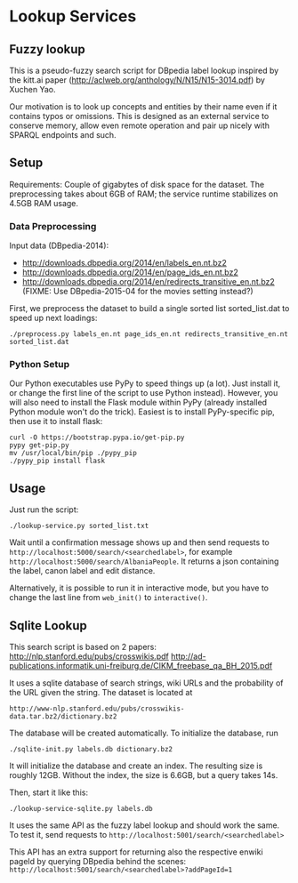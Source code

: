 Lookup Services
===============

Fuzzy lookup
------------

This is a pseudo-fuzzy search script for DBpedia label lookup inspired by the
kitt.ai paper (http://aclweb.org/anthology/N/N15/N15-3014.pdf) by Xuchen Yao.

Our motivation is to look up concepts and entities by their name even if it
contains typos or omissions.  This is designed as an external service to
conserve memory, allow even remote operation and pair up nicely with SPARQL
endpoints and such.

Setup
-----

Requirements: Couple of gigabytes of disk space for the dataset.
The preprocessing takes about 6GB of RAM; the service runtime stabilizes
on 4.5GB RAM usage.

### Data Preprocessing

Input data (DBpedia-2014):
  * http://downloads.dbpedia.org/2014/en/labels_en.nt.bz2
  * http://downloads.dbpedia.org/2014/en/page_ids_en.nt.bz2
  * http://downloads.dbpedia.org/2014/en/redirects_transitive_en.nt.bz2
(FIXME: Use DBpedia-2015-04 for the movies setting instead?)

First, we preprocess the dataset to build a single sorted list sorted_list.dat
to speed up next loadings:

	./preprocess.py labels_en.nt page_ids_en.nt redirects_transitive_en.nt sorted_list.dat

### Python Setup

Our Python executables use PyPy to speed things up (a lot).  Just install
it, or change the first line of the script to use Python instead).
However, you will also need to install the Flask module within PyPy
(already installed Python module won't do the trick).  Easiest is to
install PyPy-specific pip, then use it to install flask:

	curl -O https://bootstrap.pypa.io/get-pip.py
	pypy get-pip.py
	mv /usr/local/bin/pip ./pypy_pip
	./pypy_pip install flask

Usage
-----

Just run the script:

	./lookup-service.py sorted_list.txt

Wait until a confirmation message shows up and then send requests to
``http://localhost:5000/search/<searchedlabel>``,
for example ``http://localhost:5000/search/AlbaniaPeople``.
It returns a json containing the label, canon label and edit distance.

Alternatively, it is possible to run it in interactive mode, but you have
to change the last line from ``web_init()`` to ``interactive()``.

Sqlite Lookup
-------------
This search script is based on 2 papers:
http://nlp.stanford.edu/pubs/crosswikis.pdf
http://ad-publications.informatik.uni-freiburg.de/CIKM_freebase_qa_BH_2015.pdf

It uses a sqlite database of search strings, wiki URLs and
the probability of the URL given the string. The dataset is located at

	http://www-nlp.stanford.edu/pubs/crosswikis-data.tar.bz2/dictionary.bz2

The database will be created automatically.
To initialize the database, run 

	./sqlite-init.py labels.db dictionary.bz2

It will initialize the database and create an index. The resulting size is roughly 12GB. Without the index, the size is 6.6GB, but a query takes 14s.

Then, start it like this:

	./lookup-service-sqlite.py labels.db

It uses the same API as the fuzzy label lookup and should work the same.
To test it, send requests to ``http://localhost:5001/search/<searchedlabel>``

This API has an extra support for returning also the respective enwiki
pageId by querying DBpedia behind the scenes:
``http://localhost:5001/search/<searchedlabel>?addPageId=1``
